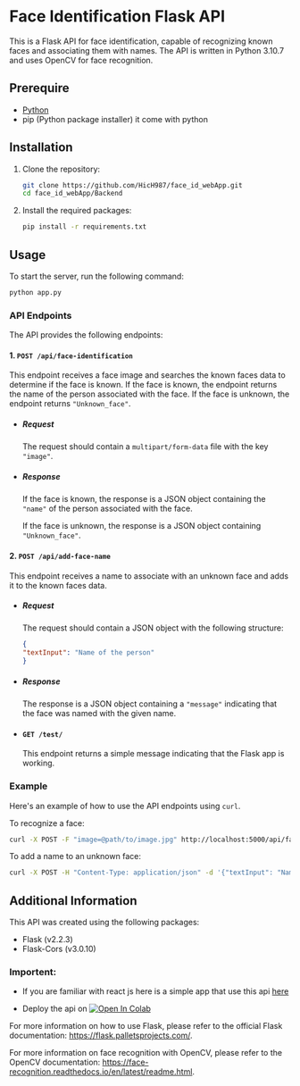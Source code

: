 

# Face Identification Flask API

This is a Flask API for face identification, capable of recognizing known faces and associating them with names. The API is written in Python 3.10.7 and uses OpenCV for face recognition.

## Prerequire
- [Python](https://www.python.org/downloads/) 
- pip (Python package installer) it come with python


## Installation

1. Clone the repository:

   ```bash
   git clone https://github.com/HicH987/face_id_webApp.git
   cd face_id_webApp/Backend
   ```

2. Install the required packages:

   ```bash
   pip install -r requirements.txt
   ```

## Usage

To start the server, run the following command:

```bash
python app.py
```

### API Endpoints

The API provides the following endpoints:

#### 1. `POST /api/face-identification`

   This endpoint receives a face image and searches the known faces data to determine if the face is known. If the face is known, the endpoint returns the name of the person associated with the face. If the face is unknown, the endpoint returns `"Unknown_face"`.

- ##### Request

   The request should contain a `multipart/form-data` file with the key `"image"`.

- ##### Response

   If the face is known, the response is a JSON object containing the `"name"` of the person associated with the face.

   If the face is unknown, the response is a JSON object containing `"Unknown_face"`.

#### 2. `POST /api/add-face-name`

This endpoint receives a name to associate with an unknown face and adds it to the known faces data.

- ##### Request

   The request should contain a JSON object with the following structure:

   ```json
   {
   "textInput": "Name of the person"
   }
   ```

- ##### Response

   The response is a JSON object containing a `"message"` indicating that the face was named with the given name.

- #### `GET /test/`

   This endpoint returns a simple message indicating that the Flask app is working.

### Example

Here's an example of how to use the API endpoints using `curl`.

To recognize a face:

```bash
curl -X POST -F "image=@path/to/image.jpg" http://localhost:5000/api/face-identification
```

To add a name to an unknown face:

```bash
curl -X POST -H "Content-Type: application/json" -d '{"textInput": "Name of the person"}' http://localhost:5000/api/add-face-name
```


## Additional Information

This API was created using the following packages:

- Flask (v2.2.3)
- Flask-Cors (v3.0.10)

### Importent: 
- If you are familiar with react js here is a simple app that use this api [here](https://github.com/HicH987/react_app_face_id_api_test)

- Deploy the api on <a href="https://colab.research.google.com/github/HicH987/face_id_webApp.git/blob/master/Backend/%23%20deployment_colab.ipynb"><img src="https://colab.research.google.com/assets/colab-badge.svg" alt="Open In Colab"></a>


For more information on how to use Flask, please refer to the official Flask documentation: https://flask.palletsprojects.com/.

For more information on face recognition with OpenCV, please refer to the OpenCV documentation: https://face-recognition.readthedocs.io/en/latest/readme.html.
